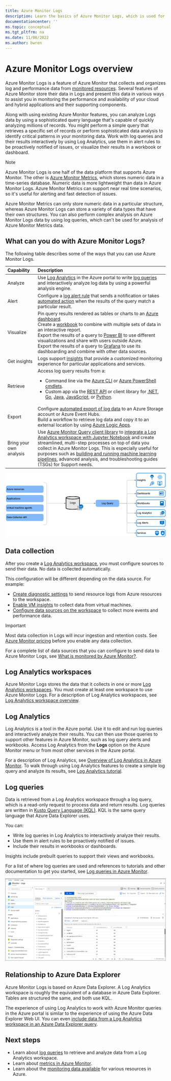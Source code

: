 ```yaml
---
title: Azure Monitor Logs
description: Learn the basics of Azure Monitor Logs, which is used for advanced analysis of monitoring data.
documentationcenter: ''
ms.topic: conceptual
ms.tgt_pltfrm: na
ms.date: 11/08/2022
ms.author: bwren
---
```


# Azure Monitor Logs overview
Azure Monitor Logs is a feature of Azure Monitor that collects and organizes log and performance data from [monitored resources](../monitor-reference.md). Several features of Azure Monitor store their data in Logs and present this data in various ways to assist you in monitoring the performance and availability of your cloud and hybrid applications and their supporting components.

Along with using existing Azure Monitor features, you can analyze Logs data by using a sophisticated query language that's capable of quickly analyzing millions of records. You might perform a simple query that retrieves a specific set of records or perform sophisticated data analysis to identify critical patterns in your monitoring data. Work with log queries and their results interactively by using Log Analytics, use them in alert rules to be proactively notified of issues, or visualize their results in a workbook or dashboard.

> [!NOTE]
> Azure Monitor Logs is one half of the data platform that supports Azure Monitor. The other is [Azure Monitor Metrics](../essentials/data-platform-metrics.md), which stores numeric data in a time-series database. Numeric data is more lightweight than data in Azure Monitor Logs. Azure Monitor Metrics can support near real time scenarios, so it's useful for alerting and fast detection of issues.
>
> Azure Monitor Metrics can only store numeric data in a particular structure, whereas Azure Monitor Logs can store a variety of data types that have their own structures. You can also perform complex analysis on Azure Monitor Logs data by using log queries, which can't be used for analysis of Azure Monitor Metrics data.

## What can you do with Azure Monitor Logs?
The following table describes some of the ways that you can use Azure Monitor Logs.

|  Capability | Description |
|:---|:---|
| Analyze | Use [Log Analytics](./log-analytics-tutorial.md) in the Azure portal to write [log queries](./log-query-overview.md) and interactively analyze log data by using a powerful analysis engine. |
| Alert | Configure a [log alert rule](../alerts/alerts-log.md) that sends a notification or takes [automated action](../alerts/action-groups.md) when the results of the query match a particular result. |
| Visualize | Pin query results rendered as tables or charts to an [Azure dashboard](../../azure-portal/azure-portal-dashboards.md).<br>Create a [workbook](../visualize/workbooks-overview.md) to combine with multiple sets of data in an interactive report. <br>Export the results of a query to [Power BI](./log-powerbi.md) to use different visualizations and share with users outside Azure.<br>Export the results of a query to [Grafana](../visualize/grafana-plugin.md) to use its dashboarding and combine with other data sources.|
| Get insights | Logs support [insights](../insights/insights-overview.md) that provide a customized monitoring experience for particular applications and services.  |
| Retrieve | Access log query results from a:<ul><li>Command line via the [Azure CLI](/cli/azure/monitor/log-analytics) or [Azure PowerShell cmdlets](/powershell/module/az.operationalinsights).</li><li>Custom app via the [REST API](/rest/api/loganalytics/) or client library for [.NET](/dotnet/api/overview/azure/Monitor.Query-readme), [Go](https://pkg.go.dev/github.com/Azure/azure-sdk-for-go/sdk/monitor/azquery), [Java](/java/api/overview/azure/monitor-query-readme), [JavaScript](/javascript/api/overview/azure/monitor-query-readme), or [Python](/python/api/overview/azure/monitor-query-readme).</li></ul> |
| Export | Configure [automated export of log data](./logs-data-export.md) to an Azure Storage account or Azure Event Hubs.<br>Build a workflow to retrieve log data and copy it to an external location by using [Azure Logic Apps](./logicapp-flow-connector.md). |
| Bring your own analysis | Use [Azure Monitor Query client library](/python/api/overview/azure/monitor-query-readme) to [integrate a Log Analytics workspace with Jupyter Notebook](../logs/jupyter-notebook-ml-azure-monitor-logs.md#integrate-your-log-analytics-workspace-with-your-notebook) and create streamlined, multi-step processes on top of data you collect in Azure Monitor Logs. This is especially useful for purposes such as [building and running machine learning pipelines](../logs/bring-your-own-machine-learning.md#build-your-own-machine-learning-pipeline-on-data-in-azure-monitor-logs), advanced analysis, and troubleshooting guides (TSGs) for Support needs. |

![Diagram that shows an overview of Azure Monitor Logs.](media/data-platform-logs/logs-overview.png)

## Data collection
After you create a [Log Analytics workspace](#log-analytics-workspaces), you must configure sources to send their data. No data is collected automatically.

This configuration will be different depending on the data source. For example:

- [Create diagnostic settings](../essentials/diagnostic-settings.md) to send resource logs from Azure resources to the workspace.
- [Enable VM insights](../vm/vminsights-enable-overview.md) to collect data from virtual machines. 
- [Configure data sources on the workspace](../data-sources.md) to collect more events and performance data.

> [!IMPORTANT]
> Most data collection in Logs will incur ingestion and retention costs. See [Azure Monitor pricing](https://azure.microsoft.com/pricing/details/monitor/) before you enable any data collection.

For a complete list of data sources that you can configure to send data to Azure Monitor Logs, see [What is monitored by Azure Monitor?](../monitor-reference.md).

## Log Analytics workspaces
Azure Monitor Logs stores the data that it collects in one or more [Log Analytics workspaces](./workspace-design.md). You must create at least one workspace to use Azure Monitor Logs. For a description of Log Analytics workspaces, see [Log Analytics workspace overview](log-analytics-workspace-overview.md).

## Log Analytics 
Log Analytics is a tool in the Azure portal. Use it to edit and run log queries and interactively analyze their results. You can then use those queries to support other features in Azure Monitor, such as log query alerts and workbooks. Access Log Analytics from the **Logs** option on the Azure Monitor menu or from most other services in the Azure portal.

For a description of Log Analytics, see [Overview of Log Analytics in Azure Monitor](./log-analytics-overview.md). To walk through using Log Analytics features to create a simple log query and analyze its results, see [Log Analytics tutorial](./log-analytics-tutorial.md).

## Log queries
Data is retrieved from a Log Analytics workspace through a log query, which is a read-only request to process data and return results. Log queries are written in [Kusto Query Language (KQL)](/azure/data-explorer/kusto/query/). KQL is the same query language that Azure Data Explorer uses.

You can:

- Write log queries in Log Analytics to interactively analyze their results.
- Use them in alert rules to be proactively notified of issues.
- Include their results in workbooks or dashboards.

Insights include prebuilt queries to support their views and workbooks.

For a list of where log queries are used and references to tutorials and other documentation to get you started, see [Log queries in Azure Monitor](./log-query-overview.md).

![Screenshot that shows queries in Log Analytics.](media/data-platform-logs/log-analytics.png)

## Relationship to Azure Data Explorer
Azure Monitor Logs is based on Azure Data Explorer. A Log Analytics workspace is roughly the equivalent of a database in Azure Data Explorer. Tables are structured the same, and both use KQL.

The experience of using Log Analytics to work with Azure Monitor queries in the Azure portal is similar to the experience of using the Azure Data Explorer Web UI. You can even [include data from a Log Analytics workspace in an Azure Data Explorer query](/azure/data-explorer/query-monitor-data).

## Next steps

- Learn about [log queries](./log-query-overview.md) to retrieve and analyze data from a Log Analytics workspace.
- Learn about [metrics in Azure Monitor](../essentials/data-platform-metrics.md).
- Learn about the [monitoring data available](../data-sources.md) for various resources in Azure.

